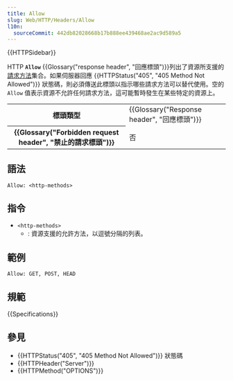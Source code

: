 ```yaml
---
title: Allow
slug: Web/HTTP/Headers/Allow
l10n:
  sourceCommit: 442db82028668b17b888ee439468ae2ac9d589a5
---
```


{{HTTPSidebar}}

HTTP **`Allow`** {{Glossary("response header", "回應標頭")}}列出了資源所支援的[請求方法](/zh-TW/docs/Web/HTTP/Methods)集合。如果伺服器回應 {{HTTPStatus("405", "405 Method Not Allowed")}} 狀態碼，則必須傳送此標頭以指示哪些請求方法可以替代使用。空的 `Allow` 值表示資源不允許任何請求方法，這可能暫時發生在某些特定的資源上。

<table class="properties">
  <tbody>
    <tr>
      <th scope="row">標頭類型</th>
      <td>{{Glossary("Response header", "回應標頭")}}</td>
    </tr>
    <tr>
      <th scope="row">{{Glossary("Forbidden request header", "禁止的請求標頭")}}</th>
      <td>否</td>
    </tr>
  </tbody>
</table>

## 語法

```http
Allow: <http-methods>
```

## 指令

- `<http-methods>`
  - : 資源支援的允許方法，以逗號分隔的列表。

## 範例

```http
Allow: GET, POST, HEAD
```

## 規範

{{Specifications}}

## 參見

- {{HTTPStatus("405", "405 Method Not Allowed")}} 狀態碼
- {{HTTPHeader("Server")}}
- {{HTTPMethod("OPTIONS")}}
